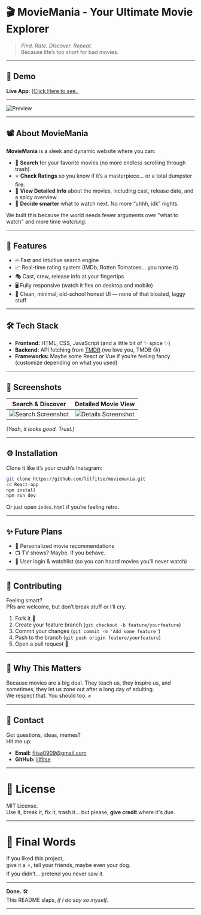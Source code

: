 # 🎬 MovieMania - Your Ultimate Movie Explorer

> *Find. Rate. Discover. Repeat.*  
> Because life’s too short for bad movies.

---

## 📸 Demo

**Live App**: [[Click Here to see..](https://movies-search-web-r8ah.vercel.app)

---

![Preview](./Frontend/public/hero.png)

---

## 📽 About MovieMania

**MovieMania** is a sleek and dynamic website where you can:
- 🔎 **Search** for your favorite movies (no more endless scrolling through trash).
- ⭐ **Check Ratings** so you know if it’s a masterpiece... or a total dumpster fire.
- 🎥 **View Detailed Info** about the movies, including cast, release date, and a spicy overview.
- 🧠 **Decide smarter** what to watch next. No more “uhhh, idk” nights.

We built this because the world needs fewer arguments over "what to watch" and more time *watching*.

---

## 🚀 Features

- 🔥 Fast and intuitive search engine
- 📈 Real-time rating system (IMDb, Rotten Tomatoes... you name it)
- 🎭 Cast, crew, release info at your fingertips
- 🖥️ Fully responsive (watch it flex on desktop and mobile)
- 🧹 Clean, minimal, old-school honest UI — none of that bloated, laggy stuff

---

## 🛠 Tech Stack

- **Frontend:** HTML, CSS, JavaScript (and a little bit of ✨ spice ✨)
- **Backend:** API fetching from [TMDB](https://www.themoviedb.org/) (we love you, TMDB 😘)
- **Frameworks:** Maybe some React or Vue if you’re feeling fancy (customize depending on what you used)

---

## 📸 Screenshots

| Search & Discover | Detailed Movie View |
|:-----------------:|:-------------------:|
| ![Search Screenshot](link_here) | ![Details Screenshot](link_here) |

_(Yeah, it looks good. Trust.)_

---

## ⚙️ Installation

Clone it like it’s your crush’s Instagram:

```bash
git clone https://github.com/lilfitse/moviemania.git
cd React-app
npm install
npm run dev
```
Or just open `index.html` if you’re feeling retro.

---

## ✨ Future Plans

- 🍿 Personalized movie recommendations
- 📺 TV shows? Maybe. If you behave.
- 🎉 User login & watchlist (so you can hoard movies you’ll never watch)

---

## 🤝 Contributing

Feeling smart?  
PRs are welcome, but don’t break stuff or I’ll cry.

1. Fork it 🍴
2. Create your feature branch (`git checkout -b feature/yourfeature`)
3. Commit your changes (`git commit -m 'Add some feature'`)
4. Push to the branch (`git push origin feature/yourfeature`)
5. Open a pull request 🚀

---

## 🧠 Why This Matters

Because movies are a big deal. They teach us, they inspire us, and sometimes, they let us zone out after a long day of adulting.  
We respect that. You should too. ✊

---

## 📢 Contact

Got questions, ideas, memes?  
Hit me up:

- **Email:** fitsa0909@gmail.com
- **GitHub:** [lilfitse](https://github.com/lilfitse)

---

# 📜 License

MIT License.  
Use it, break it, fix it, trash it... but please, **give credit** where it's due.

---

# 🌟 Final Words

If you liked this project,  
give it a ⭐, tell your friends, maybe even your dog.  
If you didn’t... pretend you never saw it.

---

**Done.** 🛠️  
This README slaps, *if I do say so myself.*

---
